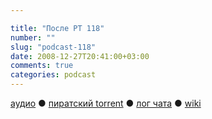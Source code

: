 ```yaml
---

title: "После РТ 118"
number: ""
slug: "podcast-118"
date: 2008-12-27T20:41:00+03:00
comments: true
categories: podcast
---
```

[аудио](http://cdn.radio-t.com/rt118post.mp3) ● [пиратский torrent](http://pirates.radio-t.com/torrents/rt118post.mp3.torrent) ● [лог чата](http://chat.radio-t.com/logs/radio-t-118.html) ● [wiki](http://wiki.radio-t.com/%D0%9F%D0%BE%D1%81%D0%BB%D0%B5_%D0%A0%D0%A2_118)<audio src="http://cdn.radio-t.com/rt118post.mp3" preload="none">
